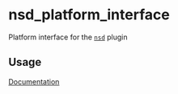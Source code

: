 # nsd_platform_interface

Platform interface for the [`nsd`][1] plugin

## Usage

[Documentation][1]

[1]: https://github.com/sebastianhaberey/nsd
